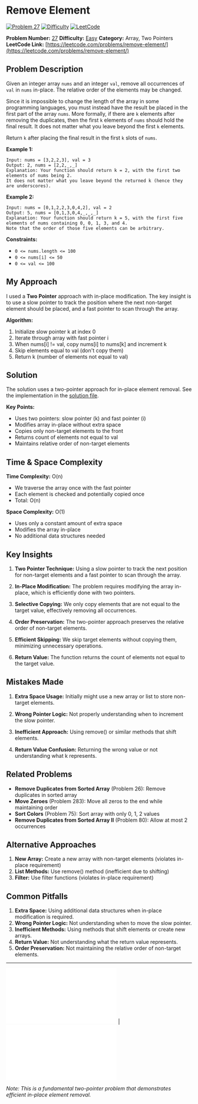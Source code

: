 # Remove Element

[![Problem 27](https://img.shields.io/badge/Problem-27-blue?style=for-the-badge&logo=leetcode)](https://leetcode.com/problems/remove-element/)
[![Difficulty](https://img.shields.io/badge/Difficulty-Easy-green?style=for-the-badge)](https://leetcode.com/problemset/?difficulty=EASY)
[![LeetCode](https://img.shields.io/badge/LeetCode-View%20Problem-orange?style=for-the-badge&logo=leetcode)](https://leetcode.com/problems/remove-element/)

**Problem Number:** [27](https://leetcode.com/problems/remove-element/)
**Difficulty:** [Easy](https://leetcode.com/problemset/?difficulty=EASY)
**Category:** Array, Two Pointers
**LeetCode Link:** [https://leetcode.com/problems/remove-element/](https://leetcode.com/problems/remove-element/)

## Problem Description

Given an integer array `nums` and an integer `val`, remove all occurrences of `val` in `nums` in-place. The relative order of the elements may be changed.

Since it is impossible to change the length of the array in some programming languages, you must instead have the result be placed in the first part of the array `nums`. More formally, if there are `k` elements after removing the duplicates, then the first `k` elements of `nums` should hold the final result. It does not matter what you leave beyond the first `k` elements.

Return `k` after placing the final result in the first `k` slots of `nums`.

**Example 1:**
```
Input: nums = [3,2,2,3], val = 3
Output: 2, nums = [2,2,_,_]
Explanation: Your function should return k = 2, with the first two elements of nums being 2.
It does not matter what you leave beyond the returned k (hence they are underscores).
```

**Example 2:**
```
Input: nums = [0,1,2,2,3,0,4,2], val = 2
Output: 5, nums = [0,1,3,0,4,_,_,_]
Explanation: Your function should return k = 5, with the first five elements of nums containing 0, 0, 1, 3, and 4.
Note that the order of those five elements can be arbitrary.
```

**Constraints:**
- `0 <= nums.length <= 100`
- `0 <= nums[i] <= 50`
- `0 <= val <= 100`

## My Approach

I used a **Two Pointer** approach with in-place modification. The key insight is to use a slow pointer to track the position where the next non-target element should be placed, and a fast pointer to scan through the array.

**Algorithm:**
1. Initialize slow pointer k at index 0
2. Iterate through array with fast pointer i
3. When nums[i] != val, copy nums[i] to nums[k] and increment k
4. Skip elements equal to val (don't copy them)
5. Return k (number of elements not equal to val)

## Solution

The solution uses a two-pointer approach for in-place element removal. See the implementation in the [solution file](../exercises/27.remove-element.py).

**Key Points:**
- Uses two pointers: slow pointer (k) and fast pointer (i)
- Modifies array in-place without extra space
- Copies only non-target elements to the front
- Returns count of elements not equal to val
- Maintains relative order of non-target elements

## Time & Space Complexity

**Time Complexity:** O(n)
- We traverse the array once with the fast pointer
- Each element is checked and potentially copied once
- Total: O(n)

**Space Complexity:** O(1)
- Uses only a constant amount of extra space
- Modifies the array in-place
- No additional data structures needed

## Key Insights

1. **Two Pointer Technique:** Using a slow pointer to track the next position for non-target elements and a fast pointer to scan through the array.

2. **In-Place Modification:** The problem requires modifying the array in-place, which is efficiently done with two pointers.

3. **Selective Copying:** We only copy elements that are not equal to the target value, effectively removing all occurrences.

4. **Order Preservation:** The two-pointer approach preserves the relative order of non-target elements.

5. **Efficient Skipping:** We skip target elements without copying them, minimizing unnecessary operations.

6. **Return Value:** The function returns the count of elements not equal to the target value.

## Mistakes Made

1. **Extra Space Usage:** Initially might use a new array or list to store non-target elements.

2. **Wrong Pointer Logic:** Not properly understanding when to increment the slow pointer.

3. **Inefficient Approach:** Using remove() or similar methods that shift elements.

4. **Return Value Confusion:** Returning the wrong value or not understanding what k represents.

## Related Problems

- **Remove Duplicates from Sorted Array** (Problem 26): Remove duplicates in sorted array
- **Move Zeroes** (Problem 283): Move all zeros to the end while maintaining order
- **Sort Colors** (Problem 75): Sort array with only 0, 1, 2 values
- **Remove Duplicates from Sorted Array II** (Problem 80): Allow at most 2 occurrences

## Alternative Approaches

1. **New Array:** Create a new array with non-target elements (violates in-place requirement)
2. **List Methods:** Use remove() method (inefficient due to shifting)
3. **Filter:** Use filter functions (violates in-place requirement)

## Common Pitfalls

1. **Extra Space:** Using additional data structures when in-place modification is required.
2. **Wrong Pointer Logic:** Not understanding when to move the slow pointer.
3. **Inefficient Methods:** Using methods that shift elements or create new arrays.
4. **Return Value:** Not understanding what the return value represents.
5. **Order Preservation:** Not maintaining the relative order of non-target elements.

---

[![Back to Index](../../README.md#-problem-index)](../../README.md#-problem-index) | [![View Solution](../exercises/27.remove-element.py)](../exercises/27.remove-element.py)

*Note: This is a fundamental two-pointer problem that demonstrates efficient in-place element removal.*
